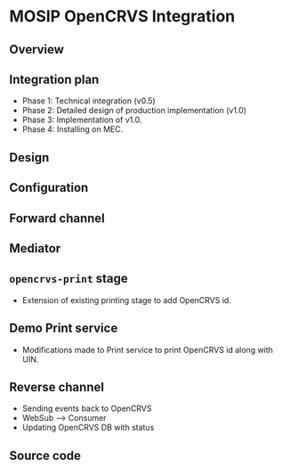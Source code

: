 # MOSIP OpenCRVS Integration

## Overview

## Integration plan
* Phase 1: Technical integration (v0.5)
* Phase 2: Detailed design of production implementation (v1.0)
* Phase 3: Implementation of v1.0.
* Phase 4: Installing on MEC.

## Design

## Configuration

## Forward channel

## Mediator

## `opencrvs-print` stage
* Extension of existing printing stage to add OpenCRVS id.

## Demo Print service
* Modifications made to Print service to print OpenCRVS id along with UIN.

## Reverse channel
* Sending events back to OpenCRVS
* WebSub --> Consumer 
* Updating OpenCRVS DB with status

## Source code



